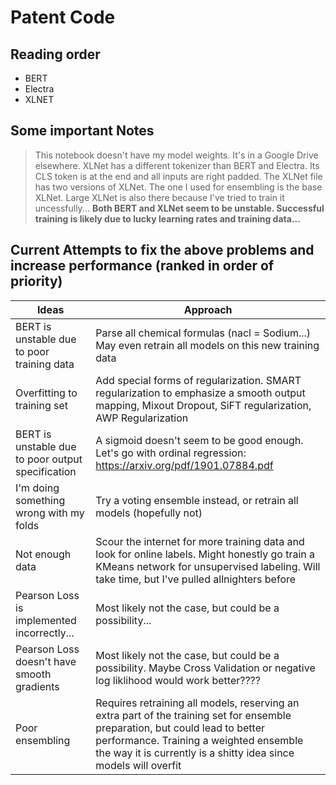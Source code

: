 # Patent Code


## Reading order

- BERT
- Electra
- XLNET

## Some important Notes
> This notebook doesn't have my model weights. It's in a Google Drive elsewhere.
> XLNet has a different tokenizer than BERT and Electra. Its CLS token is at the end and all inputs are right padded.
> The XLNet file has two versions of XLNet. The one I used for ensembling is the base XLNet. Large XLNet is also there because I've tried to train it uncessfully...
> **Both BERT and XLNet seem to be unstable. Successful training is likely due to lucky learning rates and training data...**

## Current Attempts to fix the above problems and increase performance (ranked in order of priority)

| Ideas | Approach |
| ------ | ------ |
| BERT is unstable due to poor training data | Parse all chemical formulas (nacl = Sodium...) May even retrain all models on this new training data|
| Overfitting to training set| Add special forms of regularization. SMART regularization to emphasize a smooth output mapping, Mixout Dropout, SiFT regularization, AWP Regularization  |
| BERT is unstable due to poor output specification | A sigmoid doesn't seem to be good enough. Let's go with ordinal regression: https://arxiv.org/pdf/1901.07884.pdf |
| I'm doing something wrong with my folds | Try a voting ensemble instead, or retrain all models (hopefully not) |
| Not enough data | Scour the internet for more training data and look for online labels. Might honestly go train a KMeans network for unsupervised labeling. Will take time, but I've pulled allnighters before|
| Pearson Loss is implemented incorrectly... | Most likely not the case, but could be a possibility... |
| Pearson Loss doesn't have smooth gradients | Most likely not the case, but could be a possibility. Maybe Cross Validation or negative log liklihood would work better???? |
| Poor ensembling | Requires retraining all models, reserving an extra part of the training set for ensemble preparation, but could lead to better performance. Training a weighted ensemble the way it is currently is a shitty idea since models will overfit |

